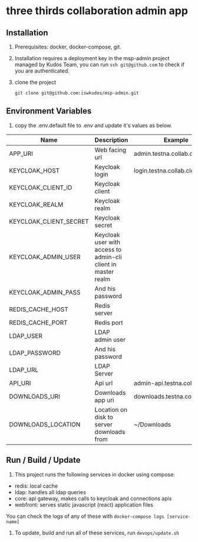 # three thirds collaboration admin app

## Installation

1.  Prerequisites: docker, docker-compose, git.

1.  Installation requires a deployment key in the msp-admin project managed by Kudos Team, you can run `ssh git@github.com` to check if you are authenticated.

1.  clone the project

        git clone git@github.com:iswkudos/msp-admin.git

## Environment Variables

1. copy the .env.default file to .env and update it's values as below.

| Name                   | Description                                                   | Example                       |
| ---------------------- | ------------------------------------------------------------- | ----------------------------- |
| APP_URI                | Web facing url                                                | admin.testna.collab.cloud     |
| KEYCLOAK_HOST          | Keycloak login                                                | login.testna.collab.cloud     |
| KEYCLOAK_CLIENT_ID     | Keycloak client                                               |                               |
| KEYCLOAK_REALM         | Keycloak realm                                                |                               |
| KEYCLOAK_CLIENT_SECRET | Keycloak secret                                               |                               |
| KEYCLOAK_ADMIN_USER    | Keycloak user with access to admin-cli client in master realm |                               |
| KEYCLOAK_ADMIN_PASS    | And his password                                              |                               |
| REDIS_CACHE_HOST       | Redis server                                                  |                               |
| REDIS_CACHE_PORT       | Redis port                                                    |                               |
| LDAP_USER              | LDAP admin user                                               |                               |
| LDAP_PASSWORD          | And his password                                              |                               |
| LDAP_URL               | LDAP Server                                                   |                               |
| API_URI                | Api url                                                       | admin-api.testna.collab.cloud |
| DOWNLOADS_URI          | Downloads app uri                                             | downloads.testna.collab.cloud |
| DOWNLOADS_LOCATION     | Location on disk to server downloads from                     | ~/Downloads                   |

## Run / Build / Update

1. This project runs the following services in docker using compose:
  - redis: local cache
  - ldap: handles all ldap queries
  - core: api gateway, makes calls to keycloak and connections apis
  - webfront: serves static javascript (react) application files

  You can check the logs of any of these with `docker-compose logs [service-name]`

1. To update, build and run all of these services, run `devops/update.sh`
